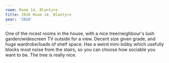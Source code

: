 ```yaml
---
room: Room 14, Blantyre
title: 2010 Room 14, Blantyre
year: '2010'
---
```


One of the nicest rooms in the house, with a nice tree/neighbour's lush garden/widescreen TV outside for a view. Decent size given grade, and huge wardrobe/loads of shelf space. Has a weird mini-lobby which usefully blocks most noise from the stairs, so you can choose how sociable you want to be. The tree is really nice.